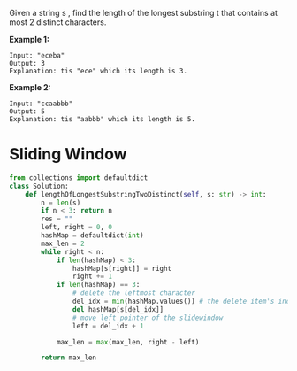 Given a string s , find the length of the longest substring t  that contains at most 2 distinct characters.

**Example 1:**
```
Input: "eceba"
Output: 3
Explanation: tis "ece" which its length is 3.
```
**Example 2:**
```
Input: "ccaabbb"
Output: 5
Explanation: tis "aabbb" which its length is 5.
```
# Sliding Window
```python
from collections import defaultdict
class Solution:
    def lengthOfLongestSubstringTwoDistinct(self, s: str) -> int:
        n = len(s)
        if n < 3: return n
        res = ""
        left, right = 0, 0
        hashMap = defaultdict(int)
        max_len = 2
        while right < n:
            if len(hashMap) < 3:
                hashMap[s[right]] = right
                right += 1
            if len(hashMap) == 3:
                # delete the leftmost character
                del_idx = min(hashMap.values()) # the delete item's index (should be the minimum one in current hashMap)
                del hashMap[s[del_idx]]
                # move left pointer of the slidewindow
                left = del_idx + 1

            max_len = max(max_len, right - left)

        return max_len


```